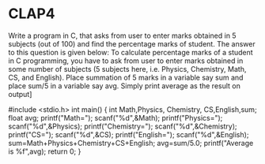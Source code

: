 # CLAP4
Write a program in C, that asks from user to enter marks obtained in 5 subjects (out of 100) and find the percentage marks of student. The answer to this question is given below: To calculate percentage marks of a student in C programming, you have to ask from user to enter marks obtained in some number of subjects (5 subjects here, i.e. Physics, Chemistry, Math, CS, and English). Place summation of 5 marks in a variable say sum and place sum/5 in a variable say avg. Simply print average as the result on output]

#include <stdio.h>
int main() {
    int Math,Physics, Chemistry, CS,English,sum;
    float avg;
    printf("Math=");
    scanf("%d",&Math);
    printf("Physics=");
    scanf("%d",&Physics);
    printf("Chemistry=");
    scanf("%d",&Chemistry);
    printf("CS=");
    scanf("%d",&CS);
    printf("English=");
    scanf("%d",&English);
    sum=Math+Physics+Chemistry+CS+English;
    avg=sum/5.0;
    printf("Average is %f",avg);
    return 0;
}
  

